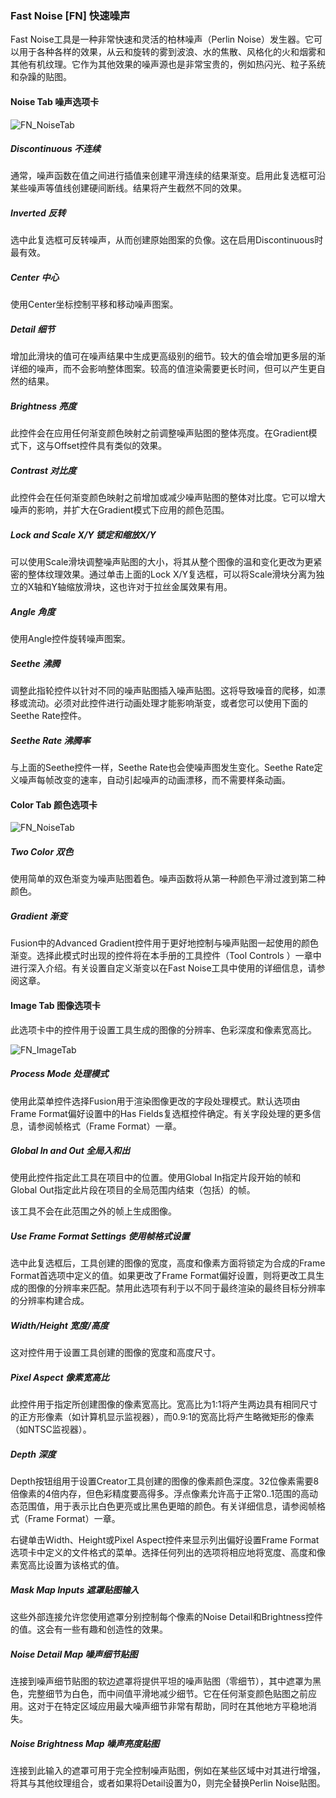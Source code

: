 ### Fast Noise [FN] 快速噪声

Fast Noise工具是一种非常快速和灵活的柏林噪声（Perlin Noise）发生器。它可以用于各种各样的效果，从云和旋转的雾到波浪、水的焦散、风格化的火和烟雾和其他有机纹理。它作为其他效果的噪声源也是非常宝贵的，例如热闪光、粒子系统和杂躁的贴图。

#### Noise Tab 噪声选项卡

![FN_NoiseTab](images/FN_NoiseTab.png)

##### Discontinuous 不连续

通常，噪声函数在值之间进行插值来创建平滑连续的结果渐变。启用此复选框可沿某些噪声等值线创建硬间断线。结果将产生截然不同的效果。

##### Inverted 反转

选中此复选框可反转噪声，从而创建原始图案的负像。这在启用Discontinuous时最有效。

##### Center 中心

使用Center坐标控制平移和移动噪声图案。

##### Detail 细节

增加此滑块的值可在噪声结果中生成更高级别的细节。较大的值会增加更多层的渐详细的噪声，而不会影响整体图案。较高的值渲染需要更长时间，但可以产生更自然的结果。

##### Brightness 亮度

此控件会在应用任何渐变颜色映射之前调整噪声贴图的整体亮度。在Gradient模式下，这与Offset控件具有类似的效果。

##### Contrast 对比度

此控件会在任何渐变颜色映射之前增加或减少噪声贴图的整体对比度。它可以增大噪声的影响，并扩大在Gradient模式下应用的颜色范围。

##### Lock and Scale X/Y 锁定和缩放X/Y

可以使用Scale滑块调整噪声贴图的大小，将其从整个图像的温和变化更改为更紧密的整体纹理效果。通过单击上面的Lock X/Y复选框，可以将Scale滑块分离为独立的X轴和Y轴缩放滑块，这也许对于拉丝金属效果有用。

##### Angle 角度

使用Angle控件旋转噪声图案。

##### Seethe 沸腾

调整此指轮控件以针对不同的噪声贴图插入噪声贴图。这将导致噪音的爬移，如漂移或流动。必须对此控件进行动画处理才能影响渐变，或者您可以使用下面的Seethe Rate控件。

##### Seethe Rate 沸腾率

与上面的Seethe控件一样，Seethe Rate也会使噪声图发生变化。Seethe Rate定义噪声每帧改变的速率，自动引起噪声的动画漂移，而不需要样条动画。

#### Color Tab 颜色选项卡

![FN_NoiseTab](images/FN_NoiseTab.png)

##### Two Color 双色

使用简单的双色渐变为噪声贴图着色。噪声函数将从第一种颜色平滑过渡到第二种颜色。

##### Gradient 渐变

Fusion中的Advanced Gradient控件用于更好地控制与噪声贴图一起使用的颜色渐变。选择此模式时出现的控件将在本手册的工具控件（Tool Controls ）一章中进行深入介绍。有关设置自定义渐变以在Fast Noise工具中使用的详细信息，请参阅这章。

#### Image Tab 图像选项卡

此选项卡中的控件用于设置工具生成的图像的分辨率、色彩深度和像素宽高比。

![FN_ImageTab](images/FN_ImageTab.png)

##### Process Mode 处理模式

使用此菜单控件选择Fusion用于渲染图像更改的字段处理模式。默认选项由Frame Format偏好设置中的Has Fields复选框控件确定。有关字段处理的更多信息，请参阅帧格式（Frame Format）一章。

##### Global In and Out 全局入和出

使用此控件指定此工具在项目中的位置。使用Global In指定片段开始的帧和Global Out指定此片段在项目的全局范围内结束（包括）的帧。

该工具不会在此范围之外的帧上生成图像。

##### Use Frame Format Settings 使用帧格式设置

选中此复选框后，工具创建的图像的宽度，高度和像素方面将锁定为合成的Frame Format首选项中定义的值。如果更改了Frame Format偏好设置，则将更改工具生成的图像的分辨率来匹配。禁用此选项有利于以不同于最终渲染的最终目标分辨率的分辨率构建合成。

##### Width/Height 宽度/高度

这对控件用于设置工具创建的图像的宽度和高度尺寸。

##### Pixel Aspect 像素宽高比

此控件用于指定所创建图像的像素宽高比。宽高比为1:1将产生两边具有相同尺寸的正方形像素（如计算机显示监视器），而0.9:1的宽高比将产生略微矩形的像素（如NTSC监视器）。

##### Depth 深度

Depth按钮组用于设置Creator工具创建的图像的像素颜色深度。32位像素需要8倍像素的4倍内存，但色彩精度要高得多。浮点像素允许高于正常0..1范围的高动态范围值，用于表示比白色更亮或比黑色更暗的颜色。有关详细信息，请参阅帧格式（Frame Format）一章。

右键单击Width、Height或Pixel Aspect控件来显示列出偏好设置Frame Format选项卡中定义的文件格式的菜单。选择任何列出的选项将相应地将宽度、高度和像素宽高比设置为该格式的值。

##### Mask Map Inputs 遮罩贴图输入

这些外部连接允许您使用遮罩分别控制每个像素的Noise Detail和Brightness控件的值。这会有一些有趣和创造性的效果。

##### Noise Detail Map 噪声细节贴图

连接到噪声细节贴图的软边遮罩将提供平坦的噪声贴图（零细节），其中遮罩为黑色，完整细节为白色，而中间值平滑地减少细节。它在任何渐变颜色贴图之前应用。这对于在特定区域应用最大噪声细节非常有帮助，同时在其他地方平稳地消失。

##### Noise Brightness Map 噪声亮度贴图

连接到此输入的遮罩可用于完全控制噪声贴图，例如在某些区域中对其进行增强，将其与其他纹理组合，或者如果将Detail设置为0，则完全替换Perlin Noise贴图。